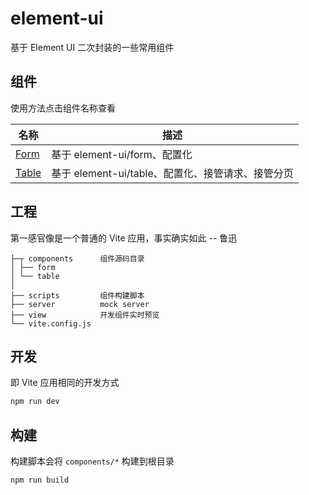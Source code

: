 # element-ui
基于 Element UI 二次封装的一些常用组件

## 组件

使用方法点击组件名称查看

<table>
  <thead>
    <th>名称</th>
    <th>描述</th>
  </thead>
  <tbody>
    <tr>
      <td>
        <a href="https://github.com/hello-fe/element-ui/tree/main/components/form">Form</a>
      </td>
      <td>
        基于 element-ui/form、配置化
      </td>
    </tr>
    <tr>
      <td>
        <a href="https://github.com/hello-fe/element-ui/tree/main/components/table">Table</a>
      </td>
      <td>
        基于 element-ui/table、配置化、接管请求、接管分页
      </td>
    </tr>
  </tbody>
</table>

## 工程

第一感官像是一个普通的 Vite 应用，事实确实如此 -- 鲁迅

```tree
├─┬ components      组件源码目录
│ ├── form
│ └── table
│
├── scripts         组件构建脚本
├── server          mock server
├── view            开发组件实时预览
└── vite.config.js
```

## 开发

即 Vite 应用相同的开发方式

```sh
npm run dev
```

## 构建

构建脚本会将 `components/*` 构建到根目录

```sh
npm run build
```
